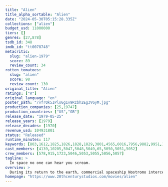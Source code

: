 ```yaml
---
title: "Alien"
title_alpha_sortable: "Alien"
date: "2024-05-30T05:15:28.335Z"
collections: ["alien"]
budget_usd: 11000000
tiers: []
genres: [27,878]
tsdb_id: 348
imdb_id: "tt0078748"
metacritic:
  slug: "alien-1979"
  score: 89
  review_count: 34
rotten_tomatoes:
  slug: "alien"
  score: 98
  review_count: 130
original_title: "Alien"
ratings: ["R"]
original_language: "en"
poster_path: "/vfrQk5IPloGg1v9Rzbh2Eg3VGyM.jpg"
production_companies: [25,19747]
production_countries: ["US","GB"]
release_date: "1979-05-25"
release_years: [1979]
release_decades: [1970]
revenue_usd: 104931801
status: "Released"
runtime_minutes: 117
keywords: [803,1612,1825,1826,1828,1829,3801,4565,6016,7956,9882,9951,11322,34117,157634,161176,204390,226177]
cast_members: [4139,10205,5047,5048,5049,65,5050,5051,5052]
crew_members: [578,915,1723,5046,5053,5055,5056,5057]
tagline: >
  In space no one can hear you scream.
overview: >
  During its return to the earth, commercial spaceship Nostromo intercepts a distress signal from a distant planet. When a three-member team of the crew discovers a chamber containing thousands of eggs on the planet, a creature inside one of the eggs attacks an explorer. The entire crew is unaware of the impending nightmare set to descend upon them when the alien parasite planted inside its unfortunate host is birthed.
homepage: "https://www.20thcenturystudios.com/movies/alien"
---
```

